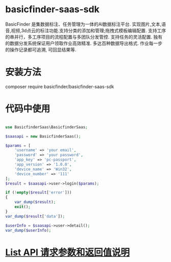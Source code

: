 # basicfinder-saas-sdk

BasicFinder 是集数据标注、任务管理为一体的AI数据标注平台. 实现图片,文本,语音,视频,3d点云的标注功能.支持分类的添加和管理;拖拽式模板编辑配置. 支持工序的串并行，多工序项目的流程配置与多团队分发管控. 支持任务的灵活配置. 独有的数据分发系统保证用户领取作业高效精准. 多达百种数据导出格式. 作业每一步的操作记录都可追溯, 可回显结果等.

# 安装方法

composer require basicfinder/basicfinder-saas-sdk

# 代码中使用


```php

use BasicfinderSaas\BasicfinderSaas;

$saasapi = new BasicfinderSaas();

$params = [
    'username' => 'your email',
    'password' => 'your password',
    'app_key' => 'pc-passport',
    'app_version' => '1.0.0',
    'device_name' => 'Win32',
    'device_number' => '111'
];
$result = $saasapi->user->login($params);

if (!empty($result['error']))
{
    var_dump($result);
    exit();
}
var_dump($result['data']);

$userInfo = $saasapi->user->detail();
var_dump($userInfo);
```

# [List API 请求参数和返回值说明](http://saas.help.basicfinder.com/apidoc/)
